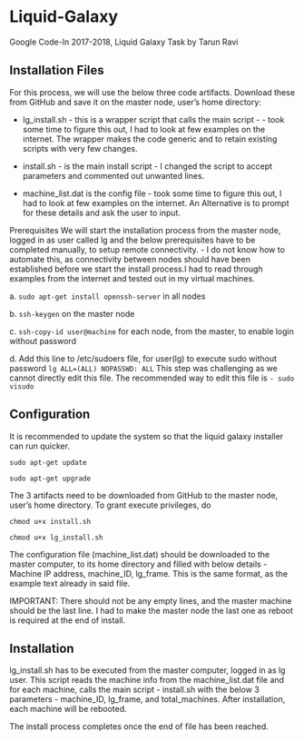 # Liquid-Galaxy
Google Code-In 2017-2018, Liquid Galaxy Task by Tarun Ravi

## Installation Files
For this process, we will use the below three code artifacts. Download these from GitHub and save it on the master node, user’s home directory:
+ lg_install.sh - this is a wrapper script that calls the main script - - took some time to figure this out, I had to look at few examples on the internet. The wrapper makes the code generic and to retain existing scripts with very few changes.

+ install.sh - is the main install script - I changed the script to accept parameters and commented out unwanted lines.

+ machine_list.dat is the config file - took some time to figure this out, I had to look at few examples on the internet. An Alternative is to prompt for these details and ask the user to input.

Prerequisites
We will start the installation process from the master node, logged in as user called lg and the below prerequisites have to be completed manually, to setup remote connectivity. - I do not know how to automate this, as connectivity between nodes should have been established before we start the install process.I had to read through examples from the internet and tested out in my virtual machines.

  a. ```sudo apt-get install openssh-server``` in all nodes
  
  b. ```ssh-keygen``` on the master node
  
  c. ```ssh-copy-id user@machine``` for each node, from the master, to enable login without password
  
  d. Add this line to /etc/sudoers file, for user(lg) to execute sudo without password ```lg ALL=(ALL) NOPASSWD: ALL``` This step was     challenging as we cannot directly edit this file. The recommended way to edit this file is ```- sudo visudo```
  
  
## Configuration
It is recommended to update the system so that the liquid galaxy installer can run quicker.

```sudo apt-get update```

```sudo apt-get upgrade```

The 3 artifacts need to be downloaded from GitHub to the master node, user’s home directory.
To grant execute privileges, do 

```chmod u+x install.sh```

```chmod u+x lg_install.sh```

The configuration file (machine_list.dat) should be downloaded to the master computer, to its home directory and filled with below details - Machine IP address, machine_ID, lg_frame. This is the same format, as the example text already in said file. 

IMPORTANT: There should not be any empty lines, and the master machine should be the last line. I had to make the master node the last one as reboot is required at the end of install.

## Installation
lg_install.sh has to be executed from the master computer, logged in as lg user. This script reads the machine info from the machine_list.dat file and for each machine, calls the main script - install.sh with the below 3 parameters - machine_ID, lg_frame, and total_machines. After installation, each machine will be rebooted.

The install process completes once the end of file has been reached.
